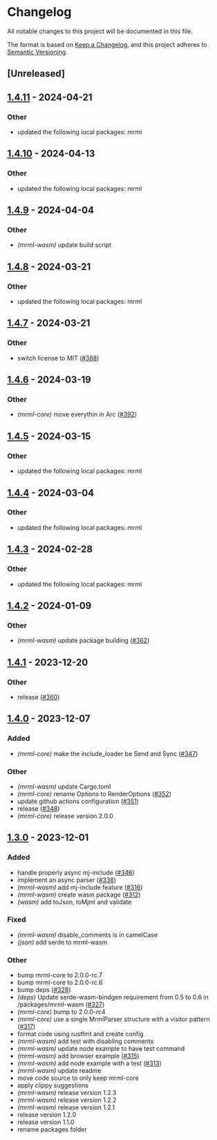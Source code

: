 # Changelog
All notable changes to this project will be documented in this file.

The format is based on [Keep a Changelog](https://keepachangelog.com/en/1.0.0/),
and this project adheres to [Semantic Versioning](https://semver.org/spec/v2.0.0.html).

## [Unreleased]

## [1.4.11](https://github.com/jdrouet/mrml/compare/mrml-wasm-v1.4.10...mrml-wasm-v1.4.11) - 2024-04-21

### Other
- updated the following local packages: mrml

## [1.4.10](https://github.com/jdrouet/mrml/compare/mrml-wasm-v1.4.9...mrml-wasm-v1.4.10) - 2024-04-13

### Other
- updated the following local packages: mrml

## [1.4.9](https://github.com/jdrouet/mrml/compare/mrml-wasm-v1.4.8...mrml-wasm-v1.4.9) - 2024-04-04

### Other
- *(mrml-wasm)* update build script

## [1.4.8](https://github.com/jdrouet/mrml/compare/mrml-wasm-v1.4.7...mrml-wasm-v1.4.8) - 2024-03-21

### Other
- updated the following local packages: mrml

## [1.4.7](https://github.com/jdrouet/mrml/compare/mrml-wasm-v1.4.6...mrml-wasm-v1.4.7) - 2024-03-21

### Other
- switch license to MIT ([#388](https://github.com/jdrouet/mrml/pull/388))

## [1.4.6](https://github.com/jdrouet/mrml/compare/mrml-wasm-v1.4.5...mrml-wasm-v1.4.6) - 2024-03-19

### Other
- *(mrml-core)* move everythin in Arc ([#392](https://github.com/jdrouet/mrml/pull/392))

## [1.4.5](https://github.com/jdrouet/mrml/compare/mrml-wasm-v1.4.4...mrml-wasm-v1.4.5) - 2024-03-15

### Other
- updated the following local packages: mrml

## [1.4.4](https://github.com/jdrouet/mrml/compare/mrml-wasm-v1.4.3...mrml-wasm-v1.4.4) - 2024-03-04

### Other
- updated the following local packages: mrml

## [1.4.3](https://github.com/jdrouet/mrml/compare/mrml-cli-v1.4.2...mrml-python-v1.4.3) - 2024-02-28

### Other
- updated the following local packages: mrml

## [1.4.2](https://github.com/jdrouet/mrml/compare/mrml-wasm-v1.4.1...mrml-wasm-v1.4.2) - 2024-01-09

### Other
- *(mrml-wasm)* update package building ([#362](https://github.com/jdrouet/mrml/pull/362))

## [1.4.1](https://github.com/jdrouet/mrml/compare/mrml-wasm-v1.4.0...mrml-wasm-v1.4.1) - 2023-12-20

### Other
- release ([#360](https://github.com/jdrouet/mrml/pull/360))

## [1.4.0](https://github.com/jdrouet/mrml/compare/mrml-wasm-v1.3.0...mrml-wasm-v1.4.0) - 2023-12-07

### Added
- *(mrml-core)* make the include_loader be Send and Sync ([#347](https://github.com/jdrouet/mrml/pull/347))

### Other
- *(mrml-wasm)* update Cargo.toml
- *(mrml-core)* rename Options to RenderOptions ([#352](https://github.com/jdrouet/mrml/pull/352))
- update github actions configuration ([#351](https://github.com/jdrouet/mrml/pull/351))
- release ([#348](https://github.com/jdrouet/mrml/pull/348))
- *(mrml-core)* release version 2.0.0

## [1.3.0](https://github.com/jdrouet/mrml/compare/mrml-wasm-v1.2.3...mrml-wasm-v1.3.0) - 2023-12-01

### Added
- handle properly async mj-include ([#346](https://github.com/jdrouet/mrml/pull/346))
- implement an async parser ([#338](https://github.com/jdrouet/mrml/pull/338))
- *(mrml-wasm)* add mj-include feature ([#316](https://github.com/jdrouet/mrml/pull/316))
- *(mrml-wasm)* create wasm package ([#312](https://github.com/jdrouet/mrml/pull/312))
- *(wasm)* add toJson, toMjml and validate

### Fixed
- *(mrml-wasm)* disable_comments is in camelCase
- *(json)* add serde to mrml-wasm

### Other
- bump mrml-core to 2.0.0-rc.7
- bump mrml-core to 2.0.0-rc.6
- bump deps ([#328](https://github.com/jdrouet/mrml/pull/328))
- *(deps)* Update serde-wasm-bindgen requirement from 0.5 to 0.6 in /packages/mrml-wasm ([#327](https://github.com/jdrouet/mrml/pull/327))
- *(mrml-core)* bump to 2.0.0-rc4
- *(mrml-core)* use a single MrmlParser structure with a visitor pattern ([#317](https://github.com/jdrouet/mrml/pull/317))
- format code using rustfmt and create config
- *(mrml-wasm)* add test with disabling comments
- *(mrml-wasm)* update node example to have test command
- *(mrml-wasm)* add browser example ([#315](https://github.com/jdrouet/mrml/pull/315))
- *(mrml-wasm)* add node example with a test ([#313](https://github.com/jdrouet/mrml/pull/313))
- *(mrml-wasm)* update readme
- move code source to only keep mrml-core
- apply clippy suggestions
- *(mrml-wasm)* release version 1.2.3
- *(mrml-wasm)* release version 1.2.2
- *(mrml-wasm)* release version 1.2.1
- release version 1.2.0
- release version 1.1.0
- rename packages folder
